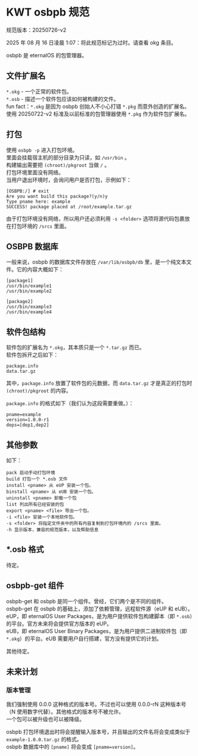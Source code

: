 # KWT osbpb 规范

规范版本：20250726-v2

2025 年 08 月 16 日凌晨 1:07：将此规范标记为过时。请查看 okg 条目。

osbpb 是 eternalOS 的包管理器。

## 文件扩展名

`*.okg` - 一个正常的软件包。  
`*.osb` - 描述一个软件包应该如何被构建的文件。  
fun fact：`*.okg` 是因为 osbpb 创始人不小心打错 `*.pkg` 而意外创造的扩展名。使用 20250722-v2 标准及以前标准的包管理器使用 `*.pkg` 作为软件包扩展名。  

## 打包

使用 `osbpb -p` 进入打包环境。  
里面会挂载宿主机的部分目录为只读，如 `/usr/bin` 。  
构建输出需要把 `(chroot)/pkgroot` 当做 `/` 。  
打包环境里面没有网络。  
当用户退出环境时，会询问用户是否打包，示例如下：  

```Terminal
[OSBPB:/] # exit
Are you want build this package?(y/n)y
Type pname here: example
SUCCESS! package placed at /root/example.tar.gz
```

由于打包环境没有网络，所以用户还必须利用 `-s <folder>` 选项将源代码包裹放在打包环境的 `/srcs` 里面。  

## OSBPB 数据库

一般来说，osbpb 的数据库文件存放在 `/var/lib/osbpb/db` 里，是一个纯文本文件。它的内容大概如下：  

```osbpb db
[package1]
/usr/bin/example1
/usr/bin/example2

[package2]
/usr/bin/example3
/usr/bin/example4
```

## 软件包结构

软件包的扩展名为 `*.okg`，其本质只是一个 `*.tar.gz` 而已。  
软件包拆开之后如下：  
```
package.info
data.tar.gz
```

其中，`package.info` 放置了软件包的元数据，而 `data.tar.gz` 才是真正的打包时 `(chroot)/pkgroot` 的内容。

`package.info` 的格式如下（我们认为这段需要重做。）：

```Package Info
pname=example
version=1.0.0-r1
deps=[dep1,dep2]
```

## 其他参数

如下：

```
pack 启动手动打包环境
build 打包一个 *.osb 文件
install <pname> 从 eUP 安装一个包。
binstall <pname> 从 eUB 安装一个包。
uninstall <pname> 卸载一个包
list 列出所有已经安装的包
export <pname> <file> 导出一个包。
-i <file> 安装一个本地软件包。
-s <folder> 将指定文件夹中的所有内容复制到打包环境内的 /srcs 里面。
-h 显示版本，兼容的规范版本，以及帮助信息
```

## *.osb 格式

待定。

## osbpb-get 组件

osbpb-get 和 osbpb 是同一个组件。曾经，它们两个是不同的组件。  
osbpb-get 在 osbpb 的基础上，添加了依赖管理，远程软件源（eUP 和 eUB）。  
eUP，即 eternalOS User Packages，是为用户提供软件包构建脚本（即 `*.osb`）的平台。官方未来将会提供官方版本的 eUP。  
eUB，即 eternalOS User Binary Packages，是为用户提供二进制软件包（即 `*.okg`）的平台。eUB 需要用户自行搭建，官方没有提供它的计划。  

其他待定。

## 未来计划

### 版本管理

我们强制使用 0.0.0 这种格式的版本号。不过也可以使用 0.0.0-rN 这种版本号（N 使用数字代替）。其他格式的版本号不被允许。  
一个包可以被升级也可以被降级。 

osbpb 打包环境退出时将会提醒输入版本号，并且输出的文件名将会变成类似于 `example-1.0.0.tar.gz` 的格式。  
osbpb 数据库中的 `[pname]` 将会变成 `[pname=version]`。  
